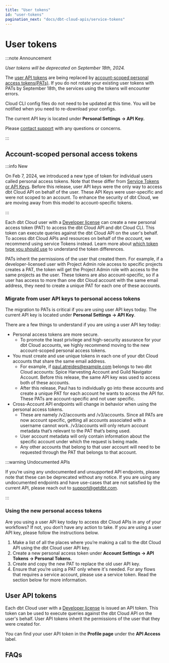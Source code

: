 ```yaml
---
title: "User tokens"
id: "user-tokens"
pagination_next: "docs/dbt-cloud-apis/service-tokens"
---
```


# User tokens <Lifecycle status="team,enterprise"/>

:::note Announcement

_User tokens will be deprecated on September 18th, 2024._

The [user API tokens](#user-tokens) are being replaced by [account-scoped personal access tokens(PATs)](#account-scoped-personal-access-tokens). If you do not rotate your existing user tokens with PATs by September 18th, the services using the tokens will encounter errors. 


Cloud CLI config files do not need to be updated at this time. You will be notified when you need to re-download your configs.

The current API key is located under **Personal Settings → API Key.** 

Please [contact support](/docs/dbt-support#dbt-cloud-support) with any questions or concerns.

:::

## Account-scoped personal access tokens

:::info New 

On Feb 7, 2024, we introduced a new type of token for individual users called personal access tokens. Note that these differ from [Service Tokens or API Keys](/docs/dbt-cloud-apis/authentication#types-of-api-access-tokens). Before this release, user API keys were the only way to access dbt Cloud API on behalf of the user. These API Keys were user-specific and were not scoped to an account. To enhance the security of dbt Cloud, we are moving away from this model to account-specific tokens. 

:::

Each dbt Cloud user with a [Developer license](https://docs.getdbt.com/docs/cloud/manage-access/seats-and-users) can create a new personal access token (PAT) to access the dbt Cloud API and dbt Cloud CLI. This token can execute queries against the dbt Cloud API on the user's behalf. To access dbt Cloud APIs and resources on behalf of the _account_, we recommend using service Tokens instead. Learn more about [which token type you should use](/docs/dbt-cloud-apis/authentication#which-token-type-should-you-use) to understand the token differences.

PATs inherit the permissions of the user that created them. For example, if a developer-licensed user with Project Admin role access to specific projects creates a PAT, the token will get the Project Admin role with access to the same projects as the user. These tokens are also account-specific, so if a user has access to more than one dbt Cloud account with the same email address, they need to create a unique PAT for each one of these accounts. 

### Migrate from user API keys to personal access tokens

The migration to PATs is critical if you are using user API keys today. The current API key is located under **Personal Settings → API Key**.

 There are a few things to understand if you are using a user API key today: 

* Personal access tokens are more secure. 
    * To promote the least privilege and high-security assurance for your dbt Cloud accounts, we highly recommend moving to the new account-scoped personal access tokens.
* You must create and use unique tokens in each one of your dbt Cloud accounts that share the same email address.
    * For example, if paul.atreides@example.com belongs to two dbt Cloud accounts: Spice Harvesting Account and Guild Navigator Account. Before this release, the same API key was used to access both of these accounts. 
    * After this release, Paul has to individually go into these accounts and create a unique PAT for each account he wants to access the API for. These PATs are account-specific and not user specific. 
* Cross-Account API endpoints will change in behavior when using the personal access tokens.
    * These are namely /v2/accounts and /v3/accounts. Since all PATs are now account specific, getting all accounts associated with a username cannot work. /v3/accounts will only return account metadata that’s relevant to the PAT that’s being used. 
    * User account metadata will only contain information about the specific account under which the request is being made. 
    * Any other accounts that belong to that user account will need to be requested through the PAT that belongs to that account. 

:::warning Undocumented APIs

If you’re using any undocumented and unsupported API endpoints, please note that these can be deprecated without any notice. If you are using any undocumented endpoints and have use-cases that are not satisfied by the current API, please reach out to [support@getdbt.com](mailto:support@getdbt.com). 

:::

### Using the new personal access tokens

Are you using a user API key today to access dbt Cloud APIs in any of your workflows? If not, you don’t have any action to take. If you are using a user API key, please follow the instructions below. 

1. Make a list of all the places where you’re making a call to the dbt Cloud API using the dbt Cloud user API key. 
2. Create a new personal access token under **Account Settings → API Tokens → Personal Tokens.** 
3. Create and copy the new PAT to replace the old user API key. 
4. Ensure that you’re using a PAT only where it's needed. For any flows that requires a service account, please use a service token. Read the section below for more information.

## User API tokens

Each dbt Cloud user with a [Developer license](/docs/cloud/manage-access/seats-and-users) is
issued an API token. This token can be used to execute queries against
the dbt Cloud API on the user's behalf. User API tokens inherit the
permissions of the user that they were created for.

You can find your user API token in the **Profile page** under the **API Access**
label.

<Lightbox src="/img/api-access-profile.jpg" title="Finding your API token in your dbt Cloud Profile" />

## FAQs

<FAQ path="API/rotate-token" />
<FAQ path="Accounts/find-user-id" />
